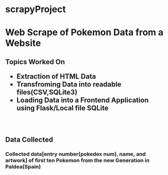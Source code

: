 # scrapyProject
<h1>Web Scrape of Pokemon Data from a Website</h1>
<h2>Topics Worked On
<ul>
  <li>Extraction of HTML Data</li>
  <li>Transfroming Data into readable files(CSV,SQLite3)</li>
  <li>Loading Data into a Frontend Application using Flask/Local file SQLite</li>
</ul>
<br>
  <h2>Data Collected</h2>
  <h3>Collected data[entry number(pokedex num), name, and artwork] of first ten Pokemon from the new Generation in Paldea(Spain)</h3>
  
